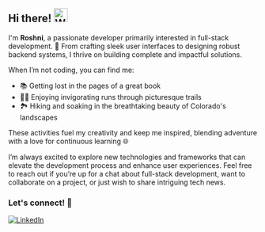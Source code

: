 ## Hi there! <img src="https://raw.githubusercontent.com/Tarikul-Islam-Anik/Animated-Fluent-Emojis/master/Emojis/Hand%20gestures/Waving%20Hand.png" alt="Waving Hand" width="28" height="28" />

I'm **Roshni**, a passionate developer primarily interested in full-stack development. 🚀 From crafting sleek user interfaces to designing robust backend systems, I thrive on building complete and impactful solutions.

When I’m not coding, you can find me:
- 📚 Getting lost in the pages of a great book
- 🏃‍♂️ Enjoying invigorating runs through picturesque trails
- 🏞️ Hiking and soaking in the breathtaking beauty of Colorado's landscapes

These activities fuel my creativity and keep me inspired, blending adventure with a love for continuous learning 🌐

I’m always excited to explore new technologies and frameworks that can elevate the development process and enhance user experiences. Feel free to reach out if you’re up for a chat about full-stack development, want to collaborate on a project, or just wish to share intriguing tech news.

### Let's connect! 🌟
[<img alt="LinkedIn" src="https://img.shields.io/badge/LinkedIn-%230E76A8.svg?&style=for-the-badge&logo=LinkedIn&logoColor=white" />](https://linkedin.com/in/roshnik1)
